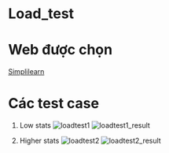 # Load_test
# Web được chọn
[Simplilearn](https://www.simplilearn.com)
# Các test case
1. Low stats
   ![loadtest1](https://github.com/Ninh112/Load_test/assets/96609687/c9cc942c-8291-43d0-9334-6f466c7569c6)
   ![loadtest1_result](https://github.com/Ninh112/Load_test/assets/96609687/60a26caf-aae4-4fe9-8860-e9d90179e33a)

2. Higher stats
   ![loadtest2](https://github.com/Ninh112/Load_test/assets/96609687/c461c461-08c7-45be-905d-e11d53a97d14)
   ![loadtest2_result](https://github.com/Ninh112/Load_test/assets/96609687/15b4c761-a417-4c8c-83f6-79d5b0fb6d9e)



